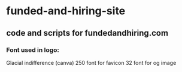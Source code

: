 # funded-and-hiring-site

## code and scripts for fundedandhiring.com

### Font used in logo:
Glacial indifference (canva)
250 font for favicon
32 font for og image

